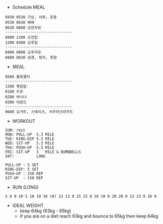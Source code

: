 * Schedule MEAL
```
0430 0530 기상, 샤워, 운동
0530 0630 예배
0630 0800 오전자유
------------------------------
0800 1200 오전일              
1200 0400 오후일              
------------------------------
0400 0800 오후자유
0800 0830 성경, 정리, 취침
```

* MEAL
```
0500 블루콜리
------------------------------
1200 볶음밥
0100 두유
0200 바나나
0300 아몬드
------------------------------
0600 요거트, 스테이크, 사우어크라우트
```

* WORKOUT
```
SUN: rest
MON: PULL-UP  5.3 MILE
TUE: RING-DIP 5.3 MILE
WED: SIT-UP   5.3 MILE
THU: PUSH-UP  5.3 MILE
FRI: SIT-UP   3   MILE & DUMBBELLS
SAT:          LONG
 
PULL-UP : 5 SET
RING-DIP: 5 SET
PUSH-UP : 150 REP
SIT-UP  : 150 REP
```

* RUN (LONG)
```
5 8 8 10 5 10 10 10 (8) 13 13 8 15 15 8 18 18 8 20 20 8 23 23 8 26 8
```

* IDEAL WEIGHT
  * keep 64kg (63kg - 65kg)
  * if you are on a diet reach 63kg and bounce to 65kg then keep 64kg
